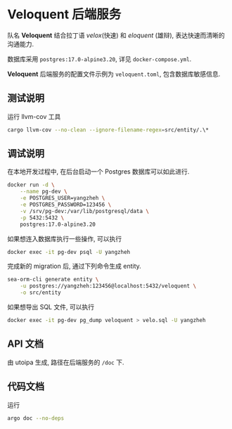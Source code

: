 # Veloquent 后端服务

队名 **Veloquent** 结合拉丁语 _velox_(快速) 和 _eloquent_ (雄辩), 表达快速而清晰的沟通能力.

数据库采用 `postgres:17.0-alpine3.20`, 详见 `docker-compose.yml`.

**Veloquent** 后端服务的配置文件示例为 `veloquent.toml`, 包含数据库敏感信息.

## 测试说明

运行 llvm-cov 工具

```sh
cargo llvm-cov --no-clean --ignore-filename-regex=src/entity/.\*
```

## 调试说明

在本地开发过程中, 在后台启动一个 Postgres 数据库可以如此进行.

```sh
docker run -d \
    --name pg-dev \
    -e POSTGRES_USER=yangzheh \
    -e POSTGRES_PASSWORD=123456 \
    -v /srv/pg-dev:/var/lib/postgresql/data \
    -p 5432:5432 \
    postgres:17.0-alpine3.20
```

如果想连入数据库执行一些操作, 可以执行

```sh
docker exec -it pg-dev psql -U yangzheh
```

完成新的 migration 后, 通过下列命令生成 entity.

```sh
sea-orm-cli generate entity \
    -u postgres://yangzheh:123456@localhost:5432/veloquent \
    -o src/entity
```

如果想导出 SQL 文件, 可以执行

```sh
docker exec -it pg-dev pg_dump veloquent > velo.sql -U yangzheh
```

## API 文档

由 utoipa 生成, 路径在后端服务的 `/doc` 下.

## 代码文档

运行

```sh
argo doc --no-deps
```
